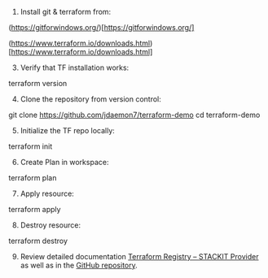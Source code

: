 1. Install git & terraform from:
   
(https://gitforwindows.org/)[https://gitforwindows.org/]

(https://www.terraform.io/downloads.html)[https://www.terraform.io/downloads.html]

3. Verify that TF installation works:

terraform version

4. Clone the repository from version control:

git clone https://github.com/jdaemon7/terraform-demo
cd terraform-demo

5. Initialize the TF repo locally:

terraform init

6. Create Plan in workspace:

terraform plan

7. Apply resource:

terraform apply

8. Destroy resource:

terraform destroy

9. Review detailed documentation [Terraform Registry – STACKIT Provider](https://registry.terraform.io/providers/stackitcloud/stackit/latest/docs) as well as in the [GitHub repository](https://github.com/stackitcloud/terraform-provider-stackit).
